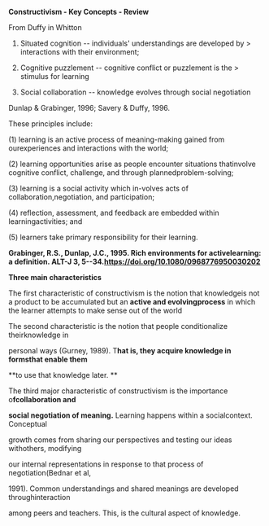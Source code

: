 **Constructivism - Key Concepts - Review**

From Duffy in Whitton

1.  Situated cognition -- individuals' understandings are developed by    > interactions with their environment;

2.  Cognitive puzzlement -- cognitive conflict or puzzlement is the    > stimulus for learning

3.  Social collaboration -- knowledge evolves through social negotiation

Dunlap & Grabinger, 1996; Savery & Duffy, 1996.

These principles include:

\(1) learning is an active process of meaning-making gained from ourexperiences and interactions with the world;

\(2) learning opportunities arise as people encounter situations thatinvolve cognitive conflict, challenge, and through plannedproblem-solving;

\(3) learning is a social activity which in-volves acts of collaboration,negotiation, and participation;

\(4) reflection, assessment, and feedback are embedded within learningactivities; and

\(5) learners take primary responsibility for their learning.

**Grabinger, R.S., Dunlap, J.C., 1995. Rich environments for activelearning: a definition. ALT-J 3, 5--34.https://doi.org/10.1080/0968776950030202**

**Three main characteristics**

The first characteristic of constructivism is the notion that knowledgeis not a product to be accumulated but an **active and evolvingprocess** in which the learner attempts to make sense out of the world

The second characteristic is the notion that people conditionalize theirknowledge in

personal ways (Gurney, 1989). T**hat is, they acquire knowledge in formsthat enable them**

**to use that knowledge later. **

The third major characteristic of constructivism is the importance o**fcollaboration and**

**social negotiation of meaning.** Learning happens within a socialcontext. Conceptual

growth comes from sharing our perspectives and testing our ideas withothers, modifying

our internal representations in response to that process of negotiation(Bednar et al,

1991). Common understandings and shared meanings are developed throughinteraction

among peers and teachers. This, is the cultural aspect of knowledge.